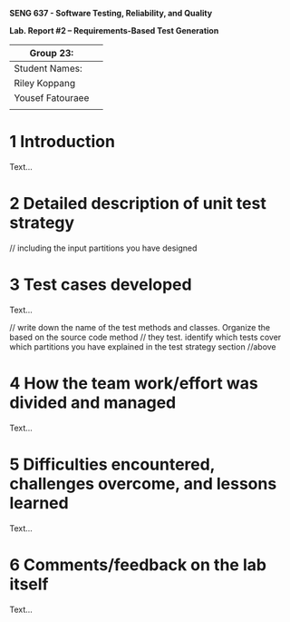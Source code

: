**SENG 637 - Software Testing, Reliability, and Quality**

**Lab. Report \#2 – Requirements-Based Test Generation**

| Group 23:      |     |
| -------------- | --- |
| Student Names: |     |
|Riley Koppang   |     |
|Yousef Fatouraee|     |
|                |     |

# 1 Introduction

Text…

# 2 Detailed description of unit test strategy

// including the input partitions you have designed

# 3 Test cases developed

Text…

// write down the name of the test methods and classes. Organize the based on
the source code method // they test. identify which tests cover which partitions
you have explained in the test strategy section //above

# 4 How the team work/effort was divided and managed

Text…

# 5 Difficulties encountered, challenges overcome, and lessons learned

Text…

# 6 Comments/feedback on the lab itself

Text…
